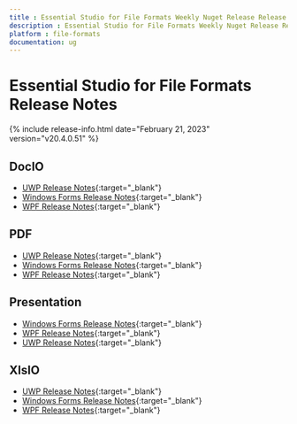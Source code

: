 ```yaml
---
title : Essential Studio for File Formats Weekly Nuget Release Release Notes  
description : Essential Studio for File Formats Weekly Nuget Release Release Notes  
platform : file-formats
documentation: ug
---
```


# Essential Studio for File Formats  Release Notes  

{% include release-info.html date="February 21, 2023" version="v20.4.0.51" %} 

## DocIO

* [UWP Release Notes](/uwp/release-notes/v20.4.0.51#docio){:target="_blank"}
* [Windows Forms Release Notes](/windowsforms/release-notes/v20.4.0.51#docio){:target="_blank"}
* [WPF Release Notes](/wpf/release-notes/v20.4.0.51#docio){:target="_blank"}


## PDF

* [UWP Release Notes](/uwp/release-notes/v20.4.0.51#pdf){:target="_blank"}
* [Windows Forms Release Notes](/windowsforms/release-notes/v20.4.0.51#pdf){:target="_blank"}
* [WPF Release Notes](/wpf/release-notes/v20.4.0.51#pdf){:target="_blank"}


## Presentation

* [Windows Forms Release Notes](/windowsforms/release-notes/v20.4.0.51#presentation){:target="_blank"}
* [WPF Release Notes](/wpf/release-notes/v20.4.0.51#presentation){:target="_blank"}
* [UWP Release Notes](/uwp/release-notes/v20.4.0.51#presentation){:target="_blank"}


## XlsIO

* [UWP Release Notes](/uwp/release-notes/v20.4.0.51#xlsio){:target="_blank"}
* [Windows Forms Release Notes](/windowsforms/release-notes/v20.4.0.51#xlsio){:target="_blank"}
* [WPF Release Notes](/wpf/release-notes/v20.4.0.51#xlsio){:target="_blank"}